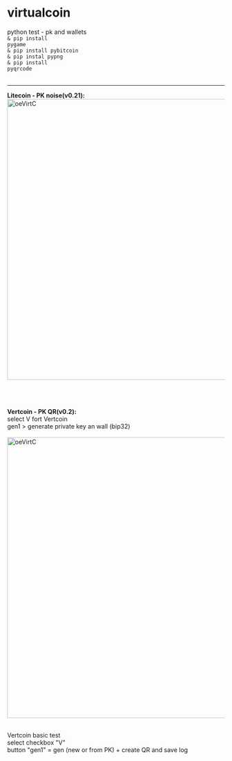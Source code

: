 # virtualcoin
python test - pk and wallets<br />
<code>& pip install pygame</code><br />
<code>& pip install pybitcoin</code><br />
<code>& pip instal pypng</code><br />
<code>& pip install pyqrcode</code><br />
<br />
<hr />
<b>Litecoin - PK noise(v0.21):</b><br />
<img src="https://raw.githubusercontent.com/octopusengine/virtualcoin/master/images/virtcoin021.jpg" alt="oeVirtC" width="650"><br />
<br />
<br />
<br />

<b>Vertcoin - PK QR(v0.2):</b><br />
select V fort Vertcoin<br />
gen1 > generate private key an wall (bip32)<br /><br />
<img src="https://raw.githubusercontent.com/octopusengine/virtualcoin/master/images/virtcoin02.png" alt="oeVirtC" width="650">


<br />
Vertcoin basic test<br />
select checkbox "V"<br />
button "gen1" = gen (new or from PK) + create QR and save log
<br />

